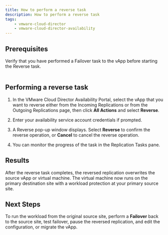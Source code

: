 ```yaml
---
title: How to perform a reverse task
description: How to perform a reverse task
tags:
    - vmware-cloud-director
    - vmware-cloud-director-availability
---
```


## Prerequisites

Verify that you have performed a Failover task to the vApp before starting the Reverse task.  
 
## Performing a reverse task

1. In the VMware Cloud Director Availability Portal, select the vApp that you want to reverse either from the Incoming Replications or from the Outgoing Replications page, then click **All Actions** and select **Reverse**. 

1. Enter your availability service account credentials if prompted.

1. A Reverse pop-up window displays. Select **Reverse** to confirm the reverse operation, or **Cancel** to cancel the reverse operation.

1. You can monitor the progress of the task in the Replication Tasks pane.
  
## Results

After the reverse task completes, the reversed replication overwrites the source vApp or virtual machine. The virtual machine now runs on the primary destination site with a workload protection at your primary source site.   

## Next Steps

To run the workload from the original source site, perform a **Failover** back to the source site, test failover, pause the reversed replication, and edit the configuration, or migrate the vApp.
